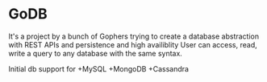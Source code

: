 # GoDB

It's a project by a bunch of Gophers trying to create a database abstraction with REST APIs and persistence and high availiblity
User can access, read, write a query to any database with the same syntax.

Initial db support for 
+MySQL
+MongoDB
+Cassandra
